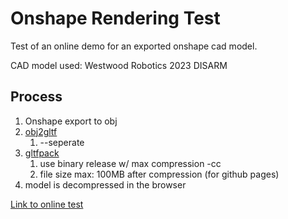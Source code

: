 # Onshape Rendering Test
Test of an online demo for an exported onshape cad model.

CAD model used: Westwood Robotics 2023 DISARM

## Process
1. Onshape export to obj
2. [obj2gltf](https://github.com/CesiumGS/obj2gltf)
    1. --seperate
3. [gltfpack](https://meshoptimizer.org/gltf/)
    1. use binary release w/ max compression -cc
    2. file size max: 100MB after compression (for github pages)
4. model is decompressed in the browser

   
[Link to online test](https://zanbowie138.github.io/OnshapeRenderingTest/)
